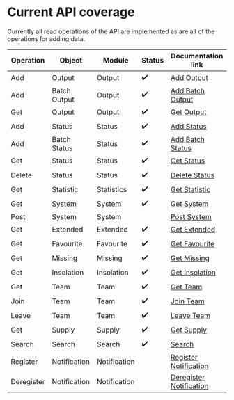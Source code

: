 # Current API coverage

Currently all read operations of the API are implemented as are all of the operations for adding data.

| Operation  | Object       | Module            | Status             | Documentation link      |
|------------|--------------|-------------------|--------------------|-------------------------|
| Add        | Output       | Output            | :heavy_check_mark: | [Add Output](https://pvoutput.org/help.html#api-addoutput) |
| Add        | Batch Output | Output            | :heavy_check_mark: | [Add Batch Output](https://pvoutput.org/help.html#api-addbatchoutput) |
| Get        | Output       | Output            | :heavy_check_mark: | [Get Output](https://pvoutput.org/help.html#api-getoutput) |
| Add        | Status       | Status            | :heavy_check_mark: | [Add Status](https://pvoutput.org/help.html#api-addstatus) |
| Add        | Batch Status | Status            | :heavy_check_mark: | [Add Batch Status](https://pvoutput.org/help.html#api-addbatchstatus) |
| Get        | Status       | Status            | :heavy_check_mark: | [Get Status](https://pvoutput.org/help.html#api-getstatus) |
| Delete     | Status       | Status            | :heavy_check_mark: | [Delete Status](https://pvoutput.org/help.html#api-deletestatus) |
| Get        | Statistic    | Statistics        | :heavy_check_mark: | [Get Statistic](https://pvoutput.org/help.html#api-getstatistic) |
| Get        | System       | System            | :heavy_check_mark: | [Get System](https://pvoutput.org/help.html#api-getsystem) |
| Post       | System       | System            |                    | [Post System](https://pvoutput.org/help.html#api-postsystem) |
| Get        | Extended     | Extended          | :heavy_check_mark: | [Get Extended](https://pvoutput.org/help.html#api-getextended) |
| Get        | Favourite    | Favourite         | :heavy_check_mark: | [Get Favourite](https://pvoutput.org/help.html#api-getfavourite) |
| Get        | Missing      | Missing           | :heavy_check_mark: | [Get Missing](https://pvoutput.org/help.html#api-getmissing) |
| Get        | Insolation   | Insolation        | :heavy_check_mark: | [Get Insolation](https://pvoutput.org/help.html#api-getinsolation) |
| Get        | Team         | Team              | :heavy_check_mark: | [Get Team](https://pvoutput.org/help.html#api-getteam) |
| Join       | Team         | Team              | :heavy_check_mark: | [Join Team](https://pvoutput.org/help.html#api-jointeam) |
| Leave      | Team         | Team              | :heavy_check_mark: | [Leave Team](https://pvoutput.org/help.html#api-leaveteam) |
| Get        | Supply       | Supply            | :heavy_check_mark: | [Get Supply](https://pvoutput.org/help.html#api-getsupply) |
| Search     | Search       | Search            | :heavy_check_mark: | [Search](https://pvoutput.org/help.html#api-search) |
| Register   | Notification | Notification      |                    | [Register Notification](https://pvoutput.org/help.html#api-registernotification) |
| Deregister | Notification | Notification      |                    | [Deregister Notification](https://pvoutput.org/help.html#api-deregisternotification) |
